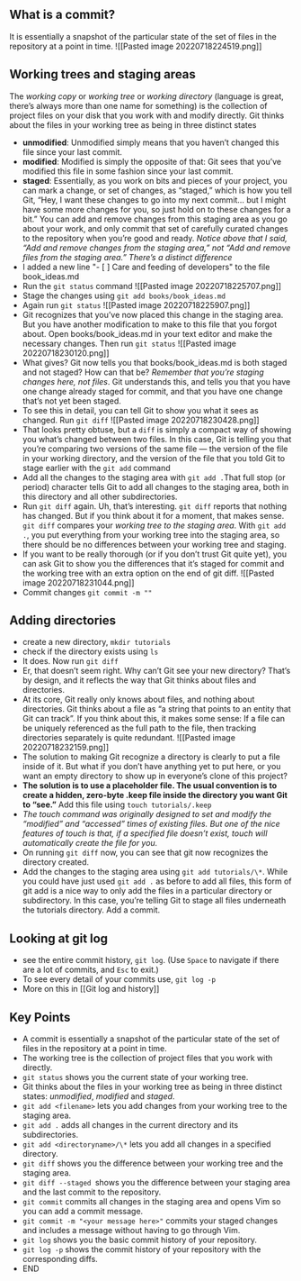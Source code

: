 ## What is a commit?
It is essentially a snapshot of the particular state of the set of files in the repository at a point in time.
![[Pasted image 20220718224519.png]]
## Working trees and staging areas
The _working copy_ or _working tree_ or _working directory_ (language is great, there’s always more than one name for something) is the collection of project files on your  disk that you work with and modify directly.
Git thinks about the files in your working tree as being in three distinct states
- **unmodified**: Unmodified simply means that you haven’t changed this file since your last commit. 
- **modified**: Modified is simply the opposite of that: Git sees that you’ve modified this file in some fashion since your last commit. 
- **staged**: Essentially, as you work on bits and pieces of your project, you can mark a change, or set of changes, as “staged,” which is how you tell Git, “Hey, I want these changes to go into my next commit… but I might have some more changes for you, so just hold on to these changes for a bit.” You can add and remove changes from this staging area as you go about your work, and only commit that set of carefully curated changes to the repository when you’re good and ready.
_Notice above that I said, “Add and remove changes from the staging area,” not “Add 
and remove files from the staging area.” There’s a distinct difference_
- I added a new line "- [ ] Care and feeding of developers" to the file book_ideas.md
- Run the `git status` command
![[Pasted image 20220718225707.png]]
- Stage the changes using `git add books/book_ideas.md`
- Again run `git status`
![[Pasted image 20220718225907.png]]
- Git recognizes that you’ve now placed this change in the staging area. But you have another modification to make to this file that you forgot about.  Open books/book_ideas.md in your text editor and make the necessary changes. Then run `git status`
![[Pasted image 20220718230120.png]]
- What gives? Git now tells you that books/book_ideas.md is both staged and not staged? How can that be? _Remember that you’re staging changes here, not files_. Git understands this, and tells you that you have one change already staged for commit, and that you have one change that’s not yet been staged.
- To see this in detail, you can tell Git to show you what it sees as changed. Run `git diff`
![[Pasted image 20220718230428.png]]
- That looks pretty obtuse, but a `diff` is simply a compact way of showing you what’s changed between two files. In this case, Git is telling you that you’re comparing two versions of the same file — the version of the file in your working directory, and the  version of the file that you told Git to stage earlier with the `git add` command
- Add all the changes to the staging area with `git add .`That full stop (or period) character tells Git to add all changes to the staging area, both in this directory and all other subdirectories.
- Run `git diff` again. Uh, that’s interesting. `git diff` reports that nothing has changed. But if you think about it for a moment, that makes sense. `git diff` compares your _working tree to the staging area_. With `git add .`, you put everything from your working tree into the staging area, so there should be no differences between your working tree and staging.
- If you want to be really thorough (or if you don’t trust Git quite yet), you can ask Git to show you the differences that it’s staged for commit and the working tree with an extra option on the end of git diff.
![[Pasted image 20220718231044.png]]
- Commit changes `git commit -m ""`
## Adding directories
- create a new directory, `mkdir tutorials`
- check if the directory exists using `ls`
- It does. Now run `git diff`
- Er, that doesn’t seem right. Why can’t Git see your new directory? That’s by design, and it reflects the way that Git thinks about files and directories.
- At its core, Git really only knows about files, and nothing about directories. Git thinks about a file as “a string that points to an entity that Git can track”. If you think about this, it makes some sense: If a file can be uniquely referenced as the full path to the file, then tracking directories separately is quite redundant.
![[Pasted image 20220718232159.png]]
- The solution to making Git recognize a directory is clearly to put a file inside of it. But what if you don’t have anything yet to put here, or you want an empty directory to show up in everyone’s clone of this project?
- **The solution is to use a placeholder file. The usual convention is to create a hidden, zero-byte .keep file inside the directory you want Git to “see.”** Add this file using `touch tutorials/.keep`
- _The touch command was originally designed to set and modify the “modified” and “accessed” times of existing files. But one of the nice features of touch is that, if a specified file doesn’t exist, touch will automatically create the file for you._
- On running `git diff` now, you can see that git now recognizes the directory created.
- Add the changes to the staging area using `git add tutorials/\*`. While you could have just used `git add .` as before to add all files, this form of git add is a nice way to only add the files in a particular directory or subdirectory. In this case, you’re telling Git to stage all files underneath the tutorials directory. Add a commit.
## Looking at git log
- see the entire commit history, `git log`. (Use `Space` to navigate if there are a lot of commits, and `Esc` to exit.)
- To see every detail of your commits use, `git log -p`
- More on this in [[Git log and history]]
## Key Points
- A commit is essentially a snapshot of the particular state of the set of files in the 
repository at a point in time.
- The working tree is the collection of project files that you work with directly.
- `git status` shows you the current state of your working tree.
- Git thinks about the files in your working tree as being in three distinct states: _unmodified_, _modified_ and _staged_.
- `git add <filename>` lets you add changes from your working tree to the staging area.
- `git add .` adds all changes in the current directory and its subdirectories.
- `git add <directoryname>/\*` lets you add all changes in a specified directory.
- `git diff` shows you the difference between your working tree and the staging area.
- `git diff --staged `shows you the difference between your staging area and the last commit to the repository.
- `git commit` commits all changes in the staging area and opens Vim so you can add a commit message.
- `git commit -m "<your message here>"` commits your staged changes and includes a message without having to go through Vim.
- `git log` shows you the basic commit history of your repository.
- `git log -p` shows the commit history of your repository with the corresponding diffs.
- END
